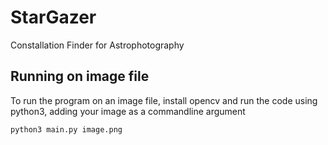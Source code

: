 # StarGazer
Constallation Finder for Astrophotography

## Running on image file
To run the program on an image file, install opencv and run the code using python3, adding your image as a commandline argument

    python3 main.py image.png
    
